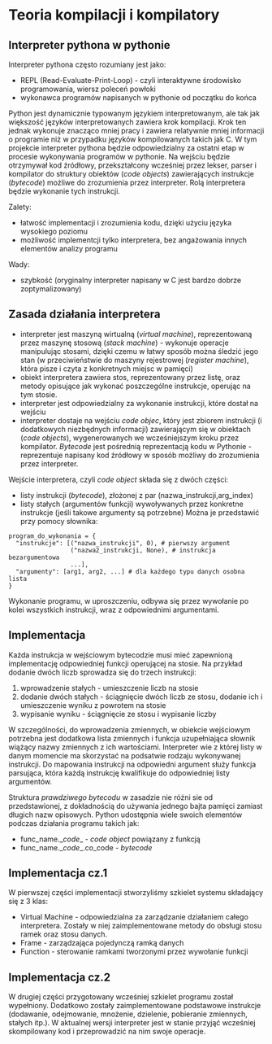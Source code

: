 # Teoria kompilacji i kompilatory
## Interpreter pythona w pythonie



Interpreter pythona często rozumiany jest jako:
  - REPL (Read-Evaluate-Print-Loop) - czyli interaktywne środowisko programowania, wiersz poleceń powłoki
  - wykonawca programów napisanych w pythonie od początku do końca 
  
Python jest dynamicznie typowanym językiem interpretowanym, ale tak jak większość języków interpretowanych zawiera krok kompilacji. Krok ten jednak wykonuje znacząco mniej pracy i zawiera relatywnie mniej informacji o programie niż w przypadku języków kompilowanych takich jak C.
W tym projekcie interpreter pythona będzie odpowiedzialny za ostatni etap w procesie wykonywania programów w pythonie. Na wejściu będzie otrzymywał kod źródłowy, przekształcony wcześniej przez lekser, parser i kompilator do struktury obiektów (*code objects*) zawierających instrukcje (*bytecode*) możliwe do zrozumienia przez interpreter. Rolą interpretera będzie wykonanie tych instrukcji.

Zalety:
 - łatwość implementacji i zrozumienia kodu, dzięki użyciu języka wysokiego poziomu 
 - możliwość implementcji tylko interpretera, bez angażowania innych elementów analizy programu

Wady:
- szybkość (oryginalny interpreter napisany w C jest bardzo dobrze zoptymalizowany)

## Zasada działania interpretera 

- interpreter jest maszyną wirtualną (*virtual machine*), reprezentowaną przez maszynę stosową (*stack machine*) - wykonuje operacje manipulując stosami, dzięki czemu w łatwy sposób można śledzić jego stan (w przeciwieństwie do maszyny rejestrowej (*register machine*), która pisze i czyta z konkretnych miejsc w pamięci)
- obiekt interpretera zawiera stos, reprezentowany przez listę, oraz metody opisujące jak wykonać poszczególne instrukcje, operując na tym stosie.
- interpreter jest odpowiedzialny za wykonanie instrukcji, które dostał na wejściu
- interpreter dostaje na wejściu *code objec*, który jest zbiorem instrukcji (i dodatkowych niezbędnych informacji) zawierającym się w obiektach (*code objects*), wygenerowanych we wcześniejszym kroku przez kompilator. *Bytecode* jest pośrednią reprezentacją kodu w Pythonie - reprezentuje napisany kod źródłowy w sposób możliwy do zrozumienia przez interpreter.

Wejście interpretera, czyli *code object* składa się z dwóch części:
- listy instrukcji (*bytecode*), złożonej z par (nazwa_instrukcji,arg_index) 
- listy stałych (argumentów funkcji) wywoływanych przez konkretne instrukcje (jeśli takowe argumenty są potrzebne)
Można je przedstawić przy pomocy słownika:
```
program_do_wykonania = {
  "instrukcje": [("nazwa_instrukcji", 0), # pierwszy argument
                 ("nazwa2_instrukcji, None), # instrukcja bezargumentowa
                 ...],
  "argumenty": [arg1, arg2, ...] # dla każdego typu danych osobna lista
}
```
Wykonanie programu, w uproszczeniu, odbywa się przez wywołanie po kolei wszystkich instrukcji, wraz z odpowiednimi argumentami.

## Implementacja

Każda instrukcja w wejściowym bytecodzie musi mieć zapewnioną implementację odpowiedniej funkcji operującej na stosie.
Na przykład dodanie dwóch liczb sprowadza się do trzech instrukcji:
1. wprowadzenie stałych - umieszczenie liczb na stosie
2. dodanie dwóch stałych - ściągnięcie dwóch liczb ze stosu, dodanie ich i umieszczenie wyniku z powrotem na stosie
3. wypisanie wyniku - ściągnięcie ze stosu i wypisanie liczby

W szczególności, do wprowadzenia zmiennych, w obiekcie wejściowym potrzebna jest dodatkowa lista zmiennych i funkcja uzupełniająca słownik wiążący nazwy zmiennych z ich wartościami. Interpreter wie z której listy w danym momencie ma skorzystać na podsatwie rodzaju wykonywanej instrukcji. Do mapowania instrukcji na odpowiedni argument służy funkcja parsująca, która każdą instrukcję kwalifikuje do odpowiedniej listy argumentów.

Struktura *prawdziwego bytecodu* w zasadzie nie różni sie od przedstawionej, z dokładnością do używania jednego bajta pamięci zamiast długich nazw opisowych. Python udostępnia wiele swoich elementów podczas działania programu takich jak:
 - func_name.\__code__ - *code object* powiązany z funkcją
 - func_name.\__code__.co_code - *bytecode*

## Implementacja cz.1
W pierwszej części implementacji stworzyliśmy szkielet systemu składający się z 3 klas:
  - Virtual Machine - odpowiedzialna za zarządzanie działaniem całego interpretera. Zostały w niej zaimplementowane metody do obsługi stosu ramek oraz stosu danych. 
  - Frame - zarządzająca pojedynczą ramką danych
  - Function - sterowanie ramkami tworzonymi przez wywołanie funkcji
  
## Implementacja cz.2
W drugiej części przygotowany wcześniej szkielet programu został wypełniony. Dodatkowo zostały zaimplementowane podstawowe instrukcje (dodawanie, odejmowanie, mnożenie, dzielenie, pobieranie zmiennych, stałych itp.). W aktualnej wersji interpreter jest w stanie przyjąć wcześniej skompilowany kod i przeprowadzić na nim swoje operacje. 
